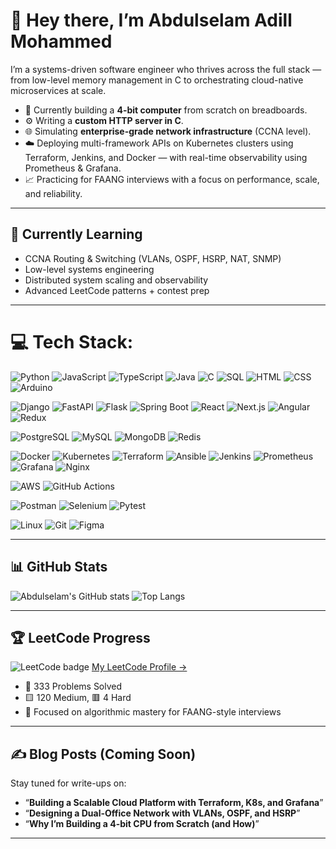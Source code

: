 # 👋 Hey there, I’m Abdulselam Adill Mohammed

I’m a systems-driven software engineer who thrives across the full stack — from low-level memory management in C to orchestrating cloud-native microservices at scale.

- 🧠 Currently building a **4-bit computer** from scratch on breadboards.
- ⚙️ Writing a **custom HTTP server in C**.
- 🌐 Simulating **enterprise-grade network infrastructure** (CCNA level).
- ☁️ Deploying multi-framework APIs on Kubernetes clusters using Terraform, Jenkins, and Docker — with real-time observability using Prometheus & Grafana.
- 📈 Practicing for FAANG interviews with a focus on performance, scale, and reliability.

---

## 🧠 Currently Learning

- CCNA Routing & Switching (VLANs, OSPF, HSRP, NAT, SNMP)
- Low-level systems engineering
- Distributed system scaling and observability
- Advanced LeetCode patterns + contest prep

---

# 💻 Tech Stack:

![Python](https://img.shields.io/badge/-Python-3776AB?style=for-the-badge&logo=python&logoColor=white)
![JavaScript](https://img.shields.io/badge/-JavaScript-F7DF1E?style=for-the-badge&logo=javascript&logoColor=black)
![TypeScript](https://img.shields.io/badge/-TypeScript-3178C6?style=for-the-badge&logo=typescript&logoColor=white)
![Java](https://img.shields.io/badge/-Java-007396?style=for-the-badge&logo=openjdk&logoColor=white)
![C](https://img.shields.io/badge/-C-A8B9CC?style=for-the-badge&logo=c&logoColor=black)
![SQL](https://img.shields.io/badge/-SQL-4479A1?style=for-the-badge&logo=mysql&logoColor=white)
![HTML](https://img.shields.io/badge/-HTML5-E34F26?style=for-the-badge&logo=html5&logoColor=white)
![CSS](https://img.shields.io/badge/-CSS3-1572B6?style=for-the-badge&logo=css3&logoColor=white)
![Arduino](https://img.shields.io/badge/-Arduino-00979D?style=for-the-badge&logo=arduino&logoColor=white)

![Django](https://img.shields.io/badge/-Django-092E20?style=for-the-badge&logo=django&logoColor=white)
![FastAPI](https://img.shields.io/badge/-FastAPI-009688?style=for-the-badge&logo=fastapi&logoColor=white)
![Flask](https://img.shields.io/badge/-Flask-000000?style=for-the-badge&logo=flask&logoColor=white)
![Spring Boot](https://img.shields.io/badge/-Spring_Boot-6DB33F?style=for-the-badge&logo=spring-boot&logoColor=white)
![React](https://img.shields.io/badge/-React-20232A?style=for-the-badge&logo=react&logoColor=61DAFB)
![Next.js](https://img.shields.io/badge/-Next.js-000000?style=for-the-badge&logo=next.js&logoColor=white)
![Angular](https://img.shields.io/badge/-Angular-DD0031?style=for-the-badge&logo=angular&logoColor=white)
![Redux](https://img.shields.io/badge/-Redux_Toolkit-764ABC?style=for-the-badge&logo=redux&logoColor=white)

![PostgreSQL](https://img.shields.io/badge/-PostgreSQL-4169E1?style=for-the-badge&logo=postgresql&logoColor=white)
![MySQL](https://img.shields.io/badge/-MySQL-4479A1?style=for-the-badge&logo=mysql&logoColor=white)
![MongoDB](https://img.shields.io/badge/-MongoDB-47A248?style=for-the-badge&logo=mongodb&logoColor=white)
![Redis](https://img.shields.io/badge/-Redis-DC382D?style=for-the-badge&logo=redis&logoColor=white)

![Docker](https://img.shields.io/badge/-Docker-2496ED?style=for-the-badge&logo=docker&logoColor=white)
![Kubernetes](https://img.shields.io/badge/-Kubernetes-326CE5?style=for-the-badge&logo=kubernetes&logoColor=white)
![Terraform](https://img.shields.io/badge/-Terraform-7B42BC?style=for-the-badge&logo=terraform&logoColor=white)
![Ansible](https://img.shields.io/badge/-Ansible-EE0000?style=for-the-badge&logo=ansible&logoColor=white)
![Jenkins](https://img.shields.io/badge/-Jenkins-D24939?style=for-the-badge&logo=jenkins&logoColor=white)
![Prometheus](https://img.shields.io/badge/-Prometheus-E6522C?style=for-the-badge&logo=prometheus&logoColor=white)
![Grafana](https://img.shields.io/badge/-Grafana-F46800?style=for-the-badge&logo=grafana&logoColor=white)
![Nginx](https://img.shields.io/badge/-Nginx-009639?style=for-the-badge&logo=nginx&logoColor=white)

![AWS](https://img.shields.io/badge/-AWS-232F3E?style=for-the-badge&logo=amazon-aws&logoColor=white)
![GitHub Actions](https://img.shields.io/badge/-GitHub_Actions-2088FF?style=for-the-badge&logo=github-actions&logoColor=white)

![Postman](https://img.shields.io/badge/-Postman-FF6C37?style=for-the-badge&logo=postman&logoColor=white)
![Selenium](https://img.shields.io/badge/-Selenium-43B02A?style=for-the-badge&logo=selenium&logoColor=white)
![Pytest](https://img.shields.io/badge/-Pytest-3776AB?style=for-the-badge&logo=python&logoColor=white)

![Linux](https://img.shields.io/badge/-Linux-FCC624?style=for-the-badge&logo=linux&logoColor=black)
![Git](https://img.shields.io/badge/-Git-F05032?style=for-the-badge&logo=git&logoColor=white)
![Figma](https://img.shields.io/badge/-Figma-F24E1E?style=for-the-badge&logo=figma&logoColor=white)

---

## 📊 GitHub Stats

![Abdulselam's GitHub stats](https://github-readme-stats.vercel.app/api?username=ashadowmonarch&show_icons=true&theme=tokyonight&count_private=true)
![Top Langs](https://github-readme-stats.vercel.app/api/top-langs/?username=ashadowmonarch&layout=compact&theme=tokyonight)

---

## 🏆 LeetCode Progress

![LeetCode badge](https://img.shields.io/badge/-LeetCode-FFA116?style=for-the-badge&logo=leetcode&logoColor=black)
[My LeetCode Profile →](https://leetcode.com/u/amonarch123/)

- 🔢 333 Problems Solved  
- 🟨 120 Medium, 🟥 4 Hard  
- 🎯 Focused on algorithmic mastery for FAANG-style interviews

---

## ✍️ Blog Posts (Coming Soon)

Stay tuned for write-ups on:
- “**Building a Scalable Cloud Platform with Terraform, K8s, and Grafana**”
- “**Designing a Dual-Office Network with VLANs, OSPF, and HSRP**”
- “**Why I’m Building a 4-bit CPU from Scratch (and How)**”

---

<!-- Proudly created with GPRM ( https://gprm.itsvg.in ) -->
